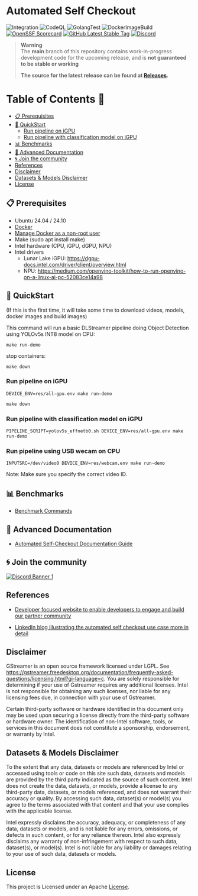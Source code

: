 # Automated Self Checkout

![Integration](https://github.com/intel-retail/automated-self-checkout/actions/workflows/integration.yaml/badge.svg?branch=main)
![CodeQL](https://github.com/intel-retail/automated-self-checkout/actions/workflows/codeql.yaml/badge.svg?branch=main)
![GolangTest](https://github.com/intel-retail/automated-self-checkout/actions/workflows/gotest.yaml/badge.svg?branch=main)
![DockerImageBuild](https://github.com/intel-retail/automated-self-checkout/actions/workflows/build.yaml/badge.svg?branch=main) 
[![OpenSSF Scorecard](https://api.securityscorecards.dev/projects/github.com/intel-retail/automated-self-checkout/badge)](https://api.securityscorecards.dev/projects/github.com/intel-retail/automated-self-checkout)
[![GitHub Latest Stable Tag](https://img.shields.io/github/v/tag/intel-retail/automated-self-checkout?sort=semver&label=latest-stable)](https://github.com/intel-retail/automated-self-checkout/releases)
[![Discord](https://discord.com/api/guilds/1150892043120414780/widget.png?style=shield)](https://discord.gg/2SpNRF4SCn)

> **Warning**  
> The **main** branch of this repository contains work-in-progress development code for the upcoming release, and is **not guaranteed to be stable or working**
>
> **The source for the latest release can be found at [Releases](https://github.com/intel-retail/automated-self-checkout/releases).**

# Table of Contents 📑

- [📋 Prerequisites](#-prerequisites)
- [🚀 QuickStart](#-quickstart)
  - [Run pipeline on iGPU](#run-pipeline-on-igpu)
  - [Run pipeline with classification model on iGPU](#run-pipeline-with-classification-model-on-igpu)
- [📊 Benchmarks](#-benchmarks)
- [📖 Advanced Documentation](#-documentation)
- [🌀 Join the community](#-join-the-community)
- [References](#references)
- [Disclaimer](#disclaimer)
- [Datasets & Models Disclaimer](#datasets--models-disclaimer)
- [License](#license)

## 📋 Prerequisites

- Ubuntu 24.04 / 24.10
- [Docker](https://docs.docker.com/engine/install/ubuntu/) 
- [Manage Docker as a non-root user](https://docs.docker.com/engine/install/linux-postinstall/)
- Make (sudo apt install make)
- Intel hardware (CPU, iGPU, dGPU, NPU)
- Intel drivers
  - Lunar Lake iGPU: https://dgpu-docs.intel.com/driver/client/overview.html
  - NPU: https://medium.com/openvino-toolkit/how-to-run-openvino-on-a-linux-ai-pc-52083ce14a98 


## 🚀 QuickStart

(If this is the first time, it will take some time to download videos, models, docker images and build images)

This command will run a basic DLStreamer pipeline doing Object Detection using YOLOv5s INT8 model on CPU:

```
make run-demo
```

stop containers:

```
make down
```

### Run pipeline on iGPU

```
DEVICE_ENV=res/all-gpu.env make run-demo
```

```
make down
```

### Run pipeline with classification model on iGPU

```
PIPELINE_SCRIPT=yolov5s_effnetb0.sh DEVICE_ENV=res/all-gpu.env make run-demo
```

### Run pipeline using USB wecam on CPU

```
INPUTSRC=/dev/video0 DEVICE_ENV=res/webcam.env make run-demo
```

Note: Make sure you specify the correct video ID.


## 📊 Benchmarks 

- [Benchmark Commands](./benchmark-commands.md)

## 📖 Advanced Documentation

- [Automated Self-Checkout Documentation Guide](https://intel-retail.github.io/documentation/use-cases/automated-self-checkout/automated-self-checkout.html)  

## 🌀 Join the community 
[![Discord Banner 1](https://discordapp.com/api/guilds/1150892043120414780/widget.png?style=banner2)](https://discord.gg/2SpNRF4SCn)

## References

- [Developer focused website to enable developers to engage and build our partner community](https://www.intel.com/content/www/us/en/developer/articles/reference-implementation/automated-self-checkout.html)

- [LinkedIn blog illustrating the automated self checkout use case more in detail](https://www.linkedin.com/pulse/retail-innovation-unlocked-open-source-vision-enabled-mohideen/)

## Disclaimer

GStreamer is an open source framework licensed under LGPL. See https://gstreamer.freedesktop.org/documentation/frequently-asked-questions/licensing.html?gi-language=c.  You are solely responsible for determining if your use of Gstreamer requires any additional licenses.  Intel is not responsible for obtaining any such licenses, nor liable for any licensing fees due, in connection with your use of Gstreamer.

Certain third-party software or hardware identified in this document only may be used upon securing a license directly from the third-party software or hardware owner. The identification of non-Intel software, tools, or services in this document does not constitute a sponsorship, endorsement, or warranty by Intel.

## Datasets & Models Disclaimer

To the extent that any data, datasets or models are referenced by Intel or accessed using tools or code on this site such data, datasets and models are provided by the third party indicated as the source of such content. Intel does not create the data, datasets, or models, provide a license to any third-party data, datasets, or models referenced, and does not warrant their accuracy or quality.  By accessing such data, dataset(s) or model(s) you agree to the terms associated with that content and that your use complies with the applicable license.

Intel expressly disclaims the accuracy, adequacy, or completeness of any data, datasets or models, and is not liable for any errors, omissions, or defects in such content, or for any reliance thereon. Intel also expressly disclaims any warranty of non-infringement with respect to such data, dataset(s), or model(s). Intel is not liable for any liability or damages relating to your use of such data, datasets or models.

## License
This project is Licensed under an Apache [License](./LICENSE.md).